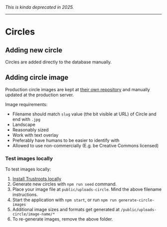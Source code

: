 _This is kinda deprecated in 2025._

----------------

# Circles

## Adding new circle

Circles are added directly to the database manually.

## Adding circle image

Production circle images are kept at [their own repository](https://github.com/Trustroots/circle-images) and manually updated at the production server.

Image requirements:

- Filename should match `slug` value (the bit visible at URL) of Circle and end with `.jpg`
- Landscape
- Reasonably sized
- Work with text overlay
- Preferably have humans to be easier to identify with
- Allowed to use non-commercially (E.g. be Creative Commons licensed)

### Test images locally

To test images locally:

1. [Install Trustroots locally](./Install.md)
2. Generate new circles with `npm run seed` command.
3. Place your image file at `public/uploads-circle`. Mind the above filename instructions.
4. Start the application with `npm start`, or run `npm run generate-circle-images`
5. Additional image sizes and formats get generated at `/public/uploads-circle/image-name/*`
6. To re-generate images, remove the above folder.
